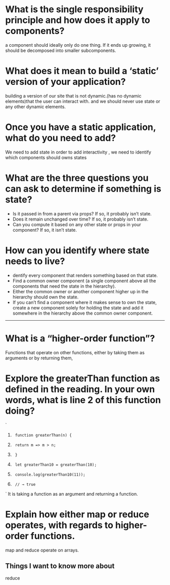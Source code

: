 # What is the single responsibility principle and how does it apply to components?
a component should ideally only do one thing. If it ends up growing, it should be decomposed into smaller subcomponents.
# What does it mean to build a ‘static’ version of your application?
building a version of our site that is not dynamic.(has no dynamic elements)that the user can interact with. and we should never use state or any other dynamic elements.
# Once you have a static application, what do you need to add?
We need to add state in order to add interactivity , we need to identify  which components should  owns states
# What are the three questions you can ask to determine if something is state?
- Is it passed in from a parent via props? If so, it probably isn’t state.
- Does it remain unchanged over time? If so, it probably isn’t state.
- Can you compute it based on any other state or props in your component? If so, it isn’t state.

# How can you identify where state needs to live?
- dentify every component that renders something based on that state.
- Find a common owner component (a single component above all the components that need the state in the hierarchy).
- Either the common owner or another component higher up in the hierarchy should own the state.
- If you can’t find a component where it makes sense to own the state, create a new component solely for holding the state and add it somewhere in the hierarchy above the common owner component.
-----------------------------------
# What is a “higher-order function”?
Functions that operate on other functions, either by taking them as arguments or by returning them,
# Explore the greaterThan function as defined in the reading. In your own words, what is line 2 of this function doing?
`
1.      function greaterThan(n) {
2.      return m => m > n;
3.      }
4.      let greaterThan10 = greaterThan(10);
5.      console.log(greaterThan10(11));
6.      // → true
`
It is taking a function as an argument and returning a function.
# Explain how either map or reduce operates, with regards to higher-order functions.
map and reduce operate on arrays.

## Things I want to know more about
reduce 